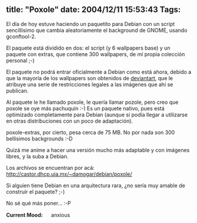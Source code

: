 title: "Poxole"
date: 2004/12/11 15:53:43
Tags: 
---
<p>El día de hoy estuve haciendo un paquetito para Debian con un script sencillísimo que cambia aleatoriamente el background de GNOME, usando gconftool-2.</p>

<p>El paquete está dividido en dos: el script (y 6 wallpapers base) y un paquete con extras, que contiene 300 wallpapers, de mi propia colección personal ;-)</p>

<p>El paquete no podrá entrar oficialmente a Debian como está ahora, debido a que la mayoría de los wallpapers son obtenidos de <a href="http://www.deviantart.com/">deviantart</a>, que le atribuye una serie de restricciones legales a las imágenes que ahí se publican.</p>

<p>Al paquete le he llamado poxole, le quería llamar pozole, pero creo que poxole se oye más pachuquín :-) Es un paquete nativo, pues está optimizado completamente para Debian (aunque sí podía llegar a utilizarse en otras distribuciones con un poco de adaptación).</p>

<p>poxole-extras, por cierto, pesa cerca de 75&#160;MB. No por nada son 300 bellísimos backgrounds :-D</p>

<p>Quizá me anime a hacer una versión mucho más adaptable y con imágenes libres, y la suba a Debian.</p>

<p>Los archivos se encuentran por acá:<br/><a href="http://castor.dhcp.uia.mx/%7Edamogar/debian/poxole/"><a href="http://castor.dhcp.uia.mx/~damogar/debian/poxole/">http://castor.dhcp.uia.mx/~damogar/debian/poxole/</a></a></p>

<p>Si alguien tiene Debian en una arquitectura rara, ¿no sería muy amable de construir el paquete? ;-)</p>

<p>No sé qué más poner&#8230; :-P</p>

<p><strong>Current Mood:</strong> <img width="15" height="15" src="http://stat.livejournal.com/img/mood/growf/smileys/worried.gif"/> anxious</p>
